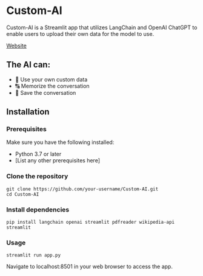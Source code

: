 # Custom-AI

Custom-AI is a Streamlit app that utilizes LangChain and OpenAI ChatGPT to enable users to upload their own data for the model to use.

[Website](https://your-demo-url.com)

## The AI can:
- 📁 Use your own custom data
- 🔠 Memorize the conversation
- 💬 Save the conversation


## Installation

### Prerequisites

Make sure you have the following installed:

- Python 3.7 or later
- [List any other prerequisites here]

### Clone the repository
```shell
git clone https://github.com/your-username/Custom-AI.git
cd Custom-AI
```

### Install dependencies
```shell
pip install langchain openai streamlit pdfreader wikipedia-api streamlit
```

### Usage
```shell
streamlit run app.py
```

Navigate to localhost:8501 in your web browser to access the app.

 